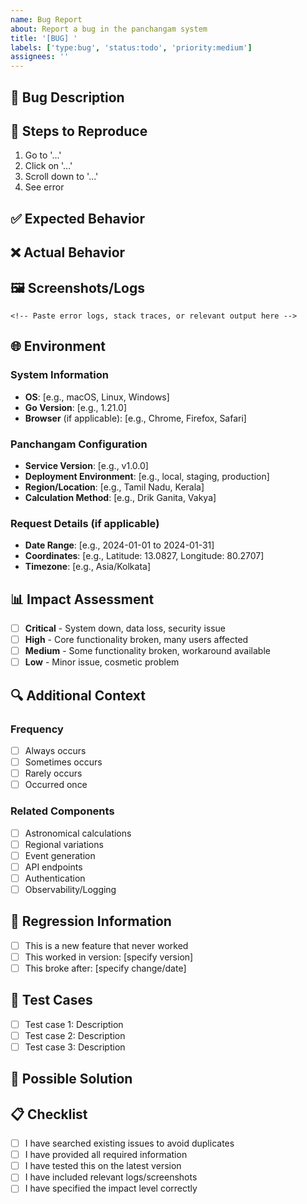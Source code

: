 ```yaml
---
name: Bug Report
about: Report a bug in the panchangam system
title: '[BUG] '
labels: ['type:bug', 'status:todo', 'priority:medium']
assignees: ''
---
```


## 🐛 Bug Description
<!-- Provide a clear and concise description of the bug -->

## 🔄 Steps to Reproduce
<!-- Detailed steps to reproduce the behavior -->
1. Go to '...'
2. Click on '...'
3. Scroll down to '...'
4. See error

## ✅ Expected Behavior
<!-- Clear and concise description of what you expected to happen -->

## ❌ Actual Behavior
<!-- Clear and concise description of what actually happened -->

## 🖼️ Screenshots/Logs
<!-- Add screenshots, error logs, or relevant output -->

```
<!-- Paste error logs, stack traces, or relevant output here -->
```

## 🌐 Environment
<!-- Complete the following information -->

### System Information
- **OS**: [e.g., macOS, Linux, Windows]
- **Go Version**: [e.g., 1.21.0]
- **Browser** (if applicable): [e.g., Chrome, Firefox, Safari]

### Panchangam Configuration
- **Service Version**: [e.g., v1.0.0]
- **Deployment Environment**: [e.g., local, staging, production]
- **Region/Location**: [e.g., Tamil Nadu, Kerala]
- **Calculation Method**: [e.g., Drik Ganita, Vakya]

### Request Details (if applicable)
- **Date Range**: [e.g., 2024-01-01 to 2024-01-31]
- **Coordinates**: [e.g., Latitude: 13.0827, Longitude: 80.2707]
- **Timezone**: [e.g., Asia/Kolkata]

## 📊 Impact Assessment
<!-- Select the appropriate impact level -->
- [ ] **Critical** - System down, data loss, security issue
- [ ] **High** - Core functionality broken, many users affected
- [ ] **Medium** - Some functionality broken, workaround available
- [ ] **Low** - Minor issue, cosmetic problem

## 🔍 Additional Context
<!-- Any other relevant information about the problem -->

### Frequency
- [ ] Always occurs
- [ ] Sometimes occurs
- [ ] Rarely occurs
- [ ] Occurred once

### Related Components
- [ ] Astronomical calculations
- [ ] Regional variations
- [ ] Event generation
- [ ] API endpoints
- [ ] Authentication
- [ ] Observability/Logging

## 🚨 Regression Information
<!-- If this worked before, when did it break? -->
- [ ] This is a new feature that never worked
- [ ] This worked in version: [specify version]
- [ ] This broke after: [specify change/date]

## 🧪 Test Cases
<!-- Suggested test cases to prevent regression -->
- [ ] Test case 1: Description
- [ ] Test case 2: Description
- [ ] Test case 3: Description

## 🔧 Possible Solution
<!-- If you have ideas for fixing the bug, describe them here -->

## 📋 Checklist
<!-- Complete before submitting -->
- [ ] I have searched existing issues to avoid duplicates
- [ ] I have provided all required information
- [ ] I have tested this on the latest version
- [ ] I have included relevant logs/screenshots
- [ ] I have specified the impact level correctly